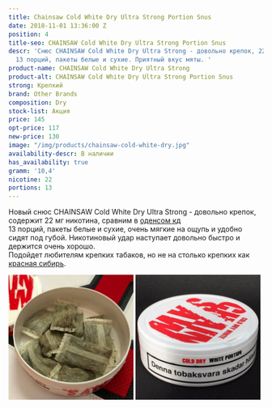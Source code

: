 ```yaml
---
title: Chainsaw Cold White Dry Ultra Strong Portion Snus
date: 2018-11-01 13:36:00 Z
position: 4
title-seo: CHAINSAW Cold White Dry Ultra Strong Portion Snus
descr: 'Снюс CHAINSAW Cold White Dry Ultra Strong - довольно крепок, 22 мг никотина,
  13 порций, пакеты белые и сухие. Приятный вкус мяты. '
product-name: CHAINSAW Cold White Dry Ultra Strong
product-alt: CHAINSAW Cold White Dry Ultra Strong Portion Snus
strong: Крепкий
brand: Other Brands
composition: Dry
stock-list: Акция
price: 145
opt-price: 117
new-price: 130
image: "/img/products/chainsaw-cold-white-dry.jpg"
availability-descr: В наличии
has_availability: true
gramm: '10,4'
nicotine: 22
portions: 13
---
```


Новый снюс CHAINSAW Cold White Dry Ultra Strong  - довольно крепок, содержит 22 мг никотина, сравним в [оденсом кд](/odens-cold-dry)<br>
13 порций, пакеты белые и сухие, очень мягкие на ощупь и удобно сидят под губой.
Никотиновый удар наступает довольно быстро и держится очень хорошо.<br>
Подойдет любителям крепких табаков, но не на столько крепких как [красная сибирь](/siberia-white).
<div class="mb-3">
<img class="img-fluid" style="width:49%" src="/img/products/chainsaw-cold-white-dry/snus-chainsaw-cold-white-dry.jpg" alt="Снюс CHAINSAW Cold White Dry Ultra Strong Portion">
<img class="img-fluid" style="width:49%" src="/img/products/chainsaw-cold-white-dry/chainsaw-cold-white-dry-snus.jpg" alt="Snus CHAINSAW Cold White Dry Ultra Strong Portion">
</div>